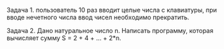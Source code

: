 Задача 1. 
пользователь 10 раз вводит целые числа с клавиатуры,
при вводе нечетного числа ввод чисел необходимо прекратить.

Задача 2. 
Дано натуральное число n. Написать программу, которая вычисляет сумму S = 2 + 4 + … + 2*n.
